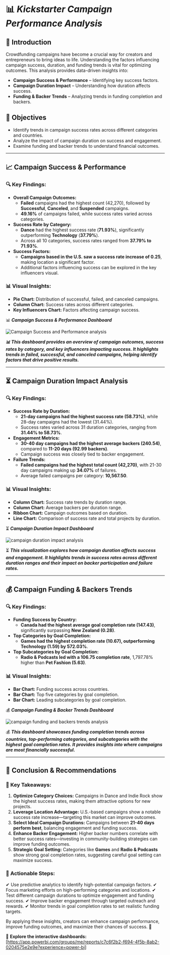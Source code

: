 # 📊 ***Kickstarter Campaign Performance Analysis***

## 📖 Introduction
Crowdfunding campaigns have become a crucial way for creators and entrepreneurs to bring ideas to life. Understanding the factors influencing campaign success, duration, and funding trends is vital for optimizing outcomes. This analysis provides data-driven insights into:

- **Campaign Success & Performance** – Identifying key success factors.
- **Campaign Duration Impact** – Understanding how duration affects success.
- **Funding & Backer Trends** – Analyzing trends in funding completion and backers.

## 🎯 Objectives

- Identify trends in campaign success rates across different categories and countries.
- Analyze the impact of campaign duration on success and engagement.
- Examine funding and backer trends to understand financial outcomes.

---

## 📈 Campaign Success & Performance

### 🔍 Key Findings:

- **Overall Campaign Outcomes:**
  - **Failed** campaigns had the highest count (42,270), followed by **Successful**, **Canceled**, and **Suspended** campaigns.
  - **49.16%** of campaigns failed, while success rates varied across categories.
- **Success Rate by Category:**
  - **Dance** had the highest success rate (**71.93%**), significantly outperforming **Technology** (**37.79%**).
  - Across all 10 categories, success rates ranged from **37.79% to 71.93%**.
- **Success Factors:**
  - **Campaigns based in the U.S. saw a success rate increase of 0.25**, making location a significant factor.
  - Additional factors influencing success can be explored in the key influencers visual.

### 📊 Visual Insights:

- **Pie Chart:** Distribution of successful, failed, and canceled campaigns.
- **Column Chart:** Success rates across different categories.
- **Key Influencers Chart:** Factors affecting campaign success.

📊 ***Campaign Success & Performance Dashboard***

![Campaign Success and Performance analysis](https://github.com/user-attachments/assets/421efba3-232f-4026-9340-e0849efe97bb)

***📊 This dashboard provides an overview of campaign outcomes, success rates by category, and key influencers impacting success. It highlights trends in failed, successful, and canceled campaigns, helping identify factors that drive positive results.***

---

## ⏳ Campaign Duration Impact Analysis

### 🔍 Key Findings:

- **Success Rate by Duration:**
  - **21-day campaigns had the highest success rate (58.73%)**, while 28-day campaigns had the lowest (31.44%).
  - Success rates varied across 31 duration categories, ranging from **31.44% to 58.73%**.
- **Engagement Metrics:**
  - **30-40 day campaigns had the highest average backers (240.54)**, compared to **11-20 days (92.99 backers)**.
  - Campaign success was closely tied to backer engagement.
- **Failure Trends:**
  - **Failed campaigns had the highest total count (42,270)**, with 21-30 day campaigns making up **34.07%** of failures.
  - Average failed campaigns per category: **10,567.50**.

### 📊 Visual Insights:

- **Column Chart:** Success rate trends by duration range.
- **Column Chart:** Average backers per duration range.
- **Ribbon Chart:** Campaign outcomes based on duration.
- **Line Chart:** Comparison of success rate and total projects by duration.

⏳ ***Campaign Duration Impact Dashboard***

![campaign duration impact analysis](https://github.com/user-attachments/assets/d07cd220-23a5-4b87-91f0-7590271e3361)

⏳ ***This visualization explores how campaign duration affects success and engagement. It highlights trends in success rates across different duration ranges and their impact on backer participation and failure rates.***

---

## 💰 Campaign Funding & Backers Trends

### 🔍 Key Findings:

- **Funding Success by Country:**
  - **Canada had the highest average goal completion rate (147.43)**, significantly surpassing **New Zealand (0.28)**.
- **Top Categories by Goal Completion:**
  - **Games had the highest completion rate (10.67), outperforming Technology (1.59) by 572.03%**.
- **Top Subcategories by Goal Completion:**
  - **Radio & Podcasts led with a 106.75 completion rate**, 1,797.78% higher than **Pet Fashion (5.63)**.

### 📊 Visual Insights:

- **Bar Chart:** Funding success across countries.
- **Bar Chart:** Top five categories by goal completion.
- **Bar Chart:** Leading subcategories by goal completion.

💰 ***Campaign Funding & Backer Trends Dashboard***

![campaign funding and backers trends analysis](https://github.com/user-attachments/assets/bad97a61-2e9b-46f4-82a4-6027a5288785)

💰 ***This dashboard showcases funding completion trends across countries, top-performing categories, and subcategories with the highest goal completion rates. It provides insights into where campaigns are most financially successful.***

---

## 📌 Conclusion & Recommendations

### 🔑 Key Takeaways:

1. **Optimize Category Choices:** Campaigns in Dance and Indie Rock show the highest success rates, making them attractive options for new projects.
2. **Leverage Location Advantage:** U.S.-based campaigns show a notable success rate increase—targeting this market can improve outcomes.
3. **Select Ideal Campaign Durations:** Campaigns between **21-40 days perform best**, balancing engagement and funding success.
4. **Enhance Backer Engagement:** Higher backer numbers correlate with better success rates—investing in community-building strategies can improve funding outcomes.
5. **Strategic Goal Setting:** Categories like **Games** and **Radio & Podcasts** show strong goal completion rates, suggesting careful goal setting can maximize success.

### 🚀 Actionable Steps:
✔ Use predictive analytics to identify high-potential campaign factors.
✔ Focus marketing efforts on high-performing categories and locations.
✔ Test different campaign durations to optimize engagement and funding success.
✔ Improve backer engagement through targeted outreach and rewards.
✔ Monitor trends in goal completion rates to set realistic funding targets.

By applying these insights, creators can enhance campaign performance, improve funding outcomes, and maximize their chances of success. 🎯

🔗 **Explore the interactive dashboards:** [https://app.powerbi.com/groups/me/reports/c7c6f2b2-f694-4f5b-8ab2-0204575e2e9e?experience=power-bi]

